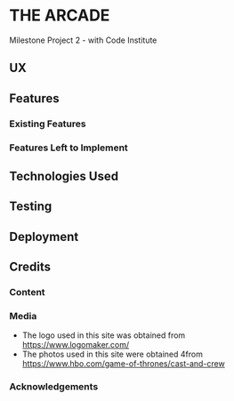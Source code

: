 # THE ARCADE

Milestone Project 2 - with Code Institute



## UX


## Features


### Existing Features


### Features Left to Implement

## Technologies Used

## Testing


## Deployment


## Credits
### Content

### Media
- The logo used in this site was obtained from https://www.logomaker.com/
- The photos used in this site were obtained 4from https://www.hbo.com/game-of-thrones/cast-and-crew

### Acknowledgements